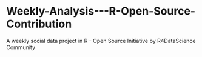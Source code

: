 # Weekly-Analysis---R-Open-Source-Contribution
A weekly social data project in R - Open Source Initiative by R4DataScience Community
